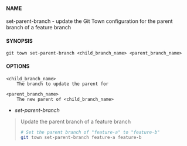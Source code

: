 #### NAME

set-parent-branch - update the Git Town configuration for the parent branch of a feature branch

#### SYNOPSIS

```
git town set-parent-branch <child_branch_name> <parent_branch_name>
```

#### OPTIONS

```
<child_branch_name>
    The branch to update the parent for

<parent_branch_name>
    The new parent of <child_branch_name>
```

* _set-parent-branch_

> Update the parent branch of a feature branch
>
> ```bash
> # Set the parent branch of "feature-a" to "feature-b"
> git town set-parent-branch feature-a feature-b
> ```
